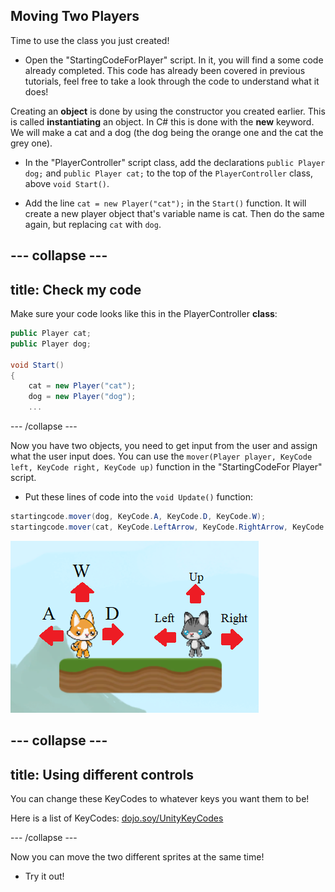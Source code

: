 ## Moving Two Players

Time to use the class you just created!

+ Open the "StartingCodeForPlayer" script. In it, you will find a some code already completed. This code has already been covered in previous tutorials, feel free to take a look through the code to understand what it does!

Creating an **object** is done by using the constructor you created earlier. This is called **instantiating** an object. In C# this is done with the **new** keyword. We will make a cat and a dog (the dog being the orange one and the cat the grey one).

+ In the "PlayerController" script class, add the declarations `public Player dog;` and `public Player cat;` to the top of the `PlayerController` class, above `void Start()`.

+ Add the line `cat = new Player("cat");` in the `Start()` function. It will create a new player object that's variable name is cat. Then do the same again, but replacing `cat` with `dog`. 

--- collapse ---
---
title: Check my code
---

Make sure your code looks like this in the PlayerController **class**:

```csharp
public Player cat;
public Player dog;

void Start()
{
    cat = new Player("cat");
    dog = new Player("dog");
    ...
```

--- /collapse ---

Now you have two objects, you need to get input from the user and assign what the user input does. You can use the `mover(Player player, KeyCode left, KeyCode right, KeyCode up)` function in the "StartingCodeFor Player" script.

+ Put these lines of code into the `void Update()` function:
    
```csharp
startingcode.mover(dog, KeyCode.A, KeyCode.D, KeyCode.W);
startingcode.mover(cat, KeyCode.LeftArrow, KeyCode.RightArrow, KeyCode.UpArrow);
```

![](images/directions.png)
    
--- collapse ---
---
title: Using different controls
---

You can change these KeyCodes to whatever keys you want them to be!

Here is a list of KeyCodes: [dojo.soy/UnityKeyCodes](http://dojo.soy/UnityKeyCodes)

--- /collapse ---
       
Now you can move the two different sprites at the same time!

+ Try it out!